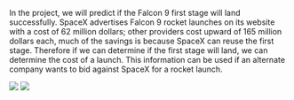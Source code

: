 In the project, we will predict if the Falcon 9 first stage will land successfully. 
SpaceX advertises Falcon 9 rocket launches on its website with a cost of 62 million dollars; other providers cost upward of 165 million dollars each, much of the savings is because 
SpaceX can reuse the first stage. Therefore if we can determine if the first stage will land, we can determine the cost of a launch. 
This information can be used if an alternate company wants to bid against SpaceX for a rocket launch. 
   
![](https://cf-courses-data.s3.us.cloud-object-storage.appdomain.cloud/IBMDeveloperSkillsNetwork-DS0701EN-SkillsNetwork/lab_v2/images/landing_1.gif)
![](https://cf-courses-data.s3.us.cloud-object-storage.appdomain.cloud/IBMDeveloperSkillsNetwork-DS0701EN-SkillsNetwork/lab_v2/images/crash.gif)
